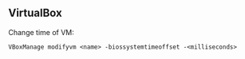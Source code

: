 ## VirtualBox

Change time of VM:

```
VBoxManage modifyvm <name> -biossystemtimeoffset -<milliseconds>
```




